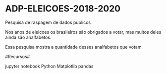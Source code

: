 # ADP-ELEICOES-2018-2020
Pesquisa de raspagem de dados publicos

Nos anos de eleicoes os brasileiros são obrigados a votar, mas muitos deles ainda são analfabetos.

Essa pesquisa mostra a quantidade desses analfabetos que votam

#Recursos#

jupyter notebook
Python
Matplotlib
pandas
